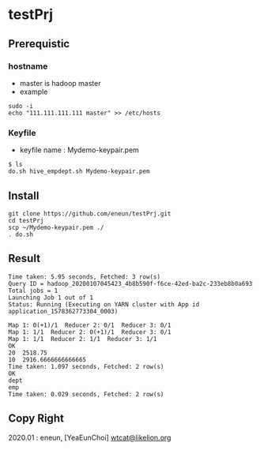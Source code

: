 # testPrj
## Prerequistic
### hostname
* master is hadoop master
* example
```
sudo -i
echo "111.111.111.111 master" >> /etc/hosts
```

### Keyfile
* keyfile name : Mydemo-keypair.pem
```
$ ls
do.sh hive_empdept.sh Mydemo-keypair.pem
```

## Install
```
git clone https://github.com/eneun/testPrj.git
cd testPrj
scp ~/Mydemo-keypair.pem ./
. do.sh
```

## Result
```
Time taken: 5.95 seconds, Fetched: 3 row(s)
Query ID = hadoop_20200107045423_4b8b590f-f6ce-42ed-ba2c-233eb8b0a693
Total jobs = 1
Launching Job 1 out of 1
Status: Running (Executing on YARN cluster with App id application_1578362773304_0003)

Map 1: 0(+1)/1	Reducer 2: 0/1	Reducer 3: 0/1	
Map 1: 1/1	Reducer 2: 0(+1)/1	Reducer 3: 0/1	
Map 1: 1/1	Reducer 2: 1/1	Reducer 3: 1/1	
OK
20	2518.75
10	2916.6666666666665
Time taken: 1.097 seconds, Fetched: 2 row(s)
OK
dept
emp
Time taken: 0.029 seconds, Fetched: 2 row(s)
```

## Copy Right
2020.01 : eneun, [YeaEunChoi] <wtcat@likelion.org>
